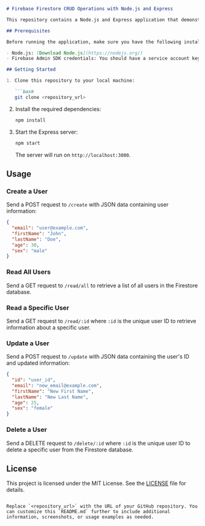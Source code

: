 ```markdown
# Firebase Firestore CRUD Operations with Node.js and Express

This repository contains a Node.js and Express application that demonstrates how to perform CRUD (Create, Read, Update, Delete) operations using Firebase Firestore. You can use this as a reference for building similar applications or integrating Firebase Firestore into your projects.

## Prerequisites

Before running the application, make sure you have the following installed:

- Node.js: [Download Node.js](https://nodejs.org/)
- Firebase Admin SDK credentials: You should have a service account key JSON file to authenticate with Firebase Firestore. Place this file as `key.json` in your project directory.

## Getting Started

1. Clone this repository to your local machine:

   ```bash
   git clone <repository_url>
   ```

2. Install the required dependencies:

   ```bash
   npm install
   ```

3. Start the Express server:

   ```bash
   npm start
   ```

   The server will run on `http://localhost:3000`.

## Usage

### Create a User

Send a POST request to `/create` with JSON data containing user information:

```json
{
  "email": "user@example.com",
  "firstName": "John",
  "lastName": "Doe",
  "age": 30,
  "sex": "male"
}
```

### Read All Users

Send a GET request to `/read/all` to retrieve a list of all users in the Firestore database.

### Read a Specific User

Send a GET request to `/read/:id` where `:id` is the unique user ID to retrieve information about a specific user.

### Update a User

Send a POST request to `/update` with JSON data containing the user's ID and updated information:

```json
{
  "id": "user_id",
  "email": "new_email@example.com",
  "firstName": "New First Name",
  "lastName": "New Last Name",
  "age": 25,
  "sex": "female"
}
```

### Delete a User

Send a DELETE request to `/delete/:id` where `:id` is the unique user ID to delete a specific user from the Firestore database.

## License

This project is licensed under the MIT License. See the [LICENSE](LICENSE) file for details.
```

Replace `<repository_url>` with the URL of your GitHub repository. You can customize this `README.md` further to include additional information, screenshots, or usage examples as needed.